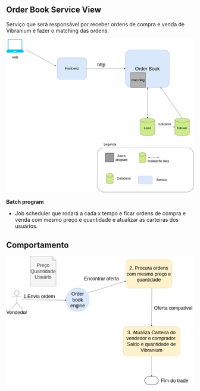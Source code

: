 ## Order Book Service View
Serviço que será responsável por receber ordens de compra e venda de Vibranium e fazer o matching das ordens.

![](architecture-macro.png)

**Batch program**
* Job scheduler que rodará a cada x tempo e ficar ordens de compra e venda com mesmo preço e quantidade e atualizar as carteiras dos usuários.

## Comportamento

![](order-book-flow.png)
